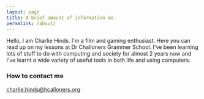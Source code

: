 ```yaml
---
layout: page
title: A brief amount of information me.
permalink: /about/
---
```


   Hello, I am Charlie Hinds. I'm a film and gaming enthusiast. Here you can read up on my lessons at Dr Challoners Grammer School. I've been learning lots of stuff to do with computing and society for almost 2 years now and I've learnt a wide variety of useful tools in both life and using computers.

### How to contact me 

[charlie.hinds@hcalloners.org](mailto:charlie.hinds@hcalloners.org) 

